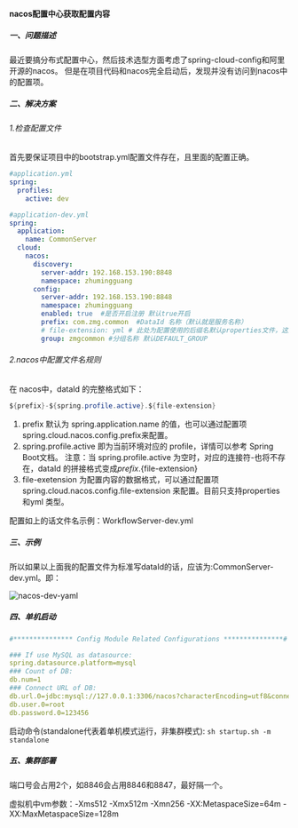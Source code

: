 #### nacos配置中心获取配置内容

##### 一、问题描述

最近要搞分布式配置中心，然后技术选型方面考虑了spring-cloud-config和阿里开源的nacos。
但是在项目代码和nacos完全启动后，发现并没有访问到nacos中的配置项。

##### 二、解决方案

###### 1.检查配置文件

首先要保证项目中的bootstrap.yml配置文件存在，且里面的配置正确。

```yaml
#application.yml
spring:
  profiles:
    active: dev
```

```yaml
#application-dev.yml
spring:
  application:
    name: CommonServer
  cloud:
    nacos:
      discovery:
        server-addr: 192.168.153.190:8848
        namespace: zhumingguang
      config:
        server-addr: 192.168.153.190:8848
        namespace: zhumingguang
        enabled: true  #是否开启注册 默认true开启
        prefix: com.zmg.common  #DataId 名称（默认就是服务名称）
        # file-extension: yml # 此处为配置使用的后缀名默认properties文件，这里指定spring.profiles.active=dev，一定要指定为.yml格式配置文件。
        group: zmgcommon #分组名称 默认DEFAULT_GROUP
```

###### 2.nacos中配置文件名规则

在 nacos中，dataId 的完整格式如下：

```java
${prefix}-${spring.profile.active}.${file-extension}
```

1. prefix 默认为 spring.application.name 的值，也可以通过配置项 spring.cloud.nacos.config.prefix来配置。
2. spring.profile.active 即为当前环境对应的 profile，详情可以参考 Spring Boot文档。 注意：当 spring.profile.active 为空时，对应的连接符-也将不存在，dataId 的拼接格式变成${prefix}.${file-extension}
3. file-exetension 为配置内容的数据格式，可以通过配置项 spring.cloud.nacos.config.file-extension 来配置。目前只支持properties 和yml 类型。

配置如上的话文件名示例：WorkflowServer-dev.yml



##### 三、示例

所以如果以上面我的配置文件为标准写dataId的话，应该为:CommonServer-dev.yml。即： 

![nacos-dev-yaml](C:\Users\zmg\Desktop\private\Nacos\photo\nacos-dev-yaml.png)



##### **四、单机启动**

```yaml
#*************** Config Module Related Configurations ***************#

### If use MySQL as datasource:
spring.datasource.platform=mysql
### Count of DB:
db.num=1
### Connect URL of DB:
db.url.0=jdbc:mysql://127.0.0.1:3306/nacos?characterEncoding=utf8&connectTimeout=1000&socketTimeout=3000&autoReconnect=true&useUnicode=true&useSSL=false&serverTimezone=UTC
db.user.0=root
db.password.0=123456
```

启动命令(standalone代表着单机模式运行，非集群模式): `sh startup.sh -m standalone`



##### 五、集群部署

端口号会占用2个，如8846会占用8846和8847，最好隔一个。

虚拟机中vm参数：-Xms512 -Xmx512m -Xmn256 -XX:MetaspaceSize=64m -XX:MaxMetaspaceSize=128m